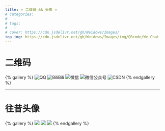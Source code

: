 ```yaml
---
title: ⭐️ 二维码 && 头像 ⭐️
# categories:
#   -
# tags:
#   -
# cover: https://cdn.jsdelivr.net/gh/Weidows/Images/
top_img: https://cdn.jsdelivr.net/gh/Weidows/Images/img/QRcode/We_Chat.jpeg
---
```


<!--
 * @Author: Weidows
 * @Date: 2020-08-25 19:14:35
 * @LastEditors: Weidows
 * @LastEditTime: 2021-03-01 17:30:02
 * @FilePath: \Weidowsd:\Game\Github\Blog-private\source\gallery_data\Private\QRcode.md
-->

# 二维码

{% gallery %}
![QQ](https://cdn.jsdelivr.net/gh/Weidows/Images/img/QRcode/QQ.jpeg)
![BiliBili](https://cdn.jsdelivr.net/gh/Weidows/Images/img/QRcode/Bilibili.jpeg)
![微信](https://cdn.jsdelivr.net/gh/Weidows/Images/img/QRcode/We_Chat.jpeg)
![微信公众号](https://cdn.jsdelivr.net/gh/Weidows/Images/img/QRcode/wechat_public.jpeg)
![CSDN](https://cdn.jsdelivr.net/gh/Weidows/Images/img/QRcode/CSDN.jpeg)
{% endgallery %}

---

# 往昔头像

{% gallery %}
![](https://cdn.jsdelivr.net/gh/Weidows/Images/img/Avatar/avatar.png)
![](https://cdn.jsdelivr.net/gh/Weidows/Images/img/Avatar/avatar-1.jpg)
![](https://cdn.jsdelivr.net/gh/Weidows/Images/img/Avatar/timg.jpg)
{% endgallery %}
